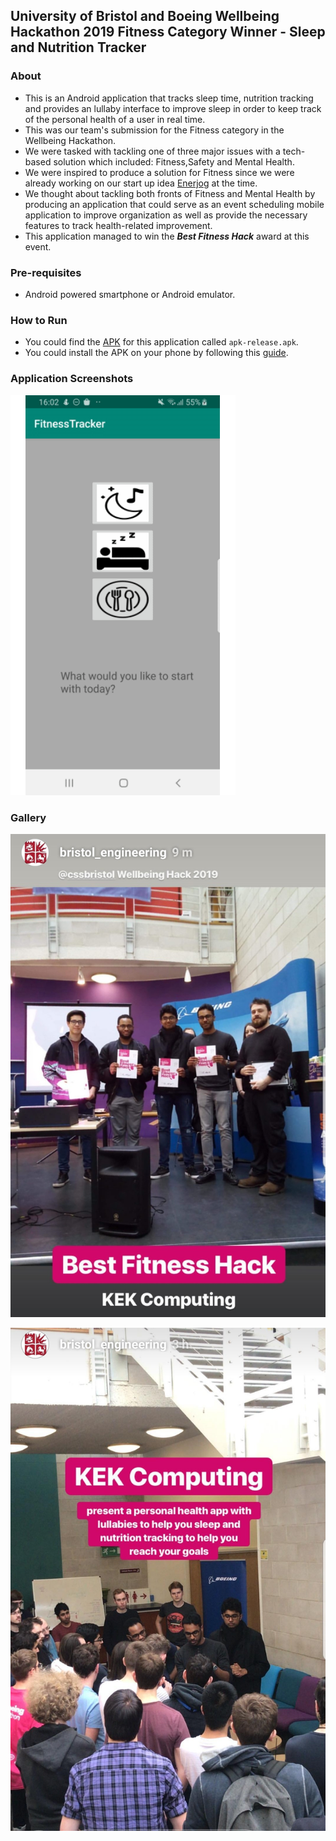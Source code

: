 ## University of Bristol and Boeing Wellbeing Hackathon 2019 Fitness Category Winner - Sleep and Nutrition Tracker

### About
* This is an Android application that tracks sleep time, nutrition tracking and provides an lullaby interface to improve sleep in order to keep track of the personal health of a user in real time.
* This was our team's submission for the Fitness category in the Wellbeing Hackathon.
* We were tasked with tackling one of three major issues with a tech-based solution which included: Fitness,Safety and Mental Health.
* We were inspired to produce a solution for Fitness since we were already working on our start up idea [Enerjog](https://enerjog-tracker.herokuapp.com/) at the time.
* We thought about tackling both fronts of Fitness and Mental Health by producing an application that could serve as an event scheduling mobile application to improve organization as well as provide the necessary features to track health-related improvement.
* This application managed to win the ***Best Fitness Hack*** award at this event.

### Pre-requisites
* Android powered smartphone or Android emulator.

### How to Run
* You could find the [APK](app/release) for this application called ```apk-release.apk```.
* You could install the APK on your phone by following this [guide](https://www.lifewire.com/install-apk-on-android-4177185).

### Application Screenshots
![Screenshots](hackathon.gif)

### Gallery
![Award ceremony](gallery1.jpg)

![Presentation of application ](gallery2.jpg)

